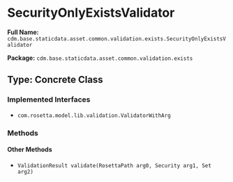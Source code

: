 # SecurityOnlyExistsValidator

**Full Name:** `cdm.base.staticdata.asset.common.validation.exists.SecurityOnlyExistsValidator`

**Package:** `cdm.base.staticdata.asset.common.validation.exists`

## Type: Concrete Class

### Implemented Interfaces

- `com.rosetta.model.lib.validation.ValidatorWithArg`

### Methods

#### Other Methods

- `ValidationResult validate(RosettaPath arg0, Security arg1, Set arg2)`

